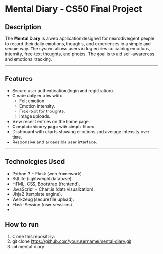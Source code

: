 # Mental Diary - CS50 Final Project

## Description

The **Mental Diary** is a web application designed for neurodivergent people to record their daily emotions, thoughts, and experiences in a simple and secure way. The system allows users to log entries containing emotions, intensity, free-text thoughts, and photos. The goal is to aid self-awareness and emotional tracking.

---

## Features

- Secure user authentication (login and registration).
- Create daily entries with:
  - Felt emotion.
  - Emotion intensity.
  - Free-text for thoughts.
  - Image uploads.
- View recent entries on the home page.
- Complete history page with simple filters.
- Dashboard with charts showing emotions and average intensity over time.
- Responsive and accessible user interface.

---

## Technologies Used

- Python 3 + Flask (web framework).
- SQLite (lightweight database).
- HTML, CSS, Bootstrap (frontend).
- JavaScript + Chart.js (data visualization).
- Jinja2 (template engine).
- Werkzeug (secure file upload).
- Flask-Session (user sessions).
- 
## How to run
1. Clone this repository:
2. git clone https://github.com/yourusername/mental-diary.git
3. cd mental-diary
